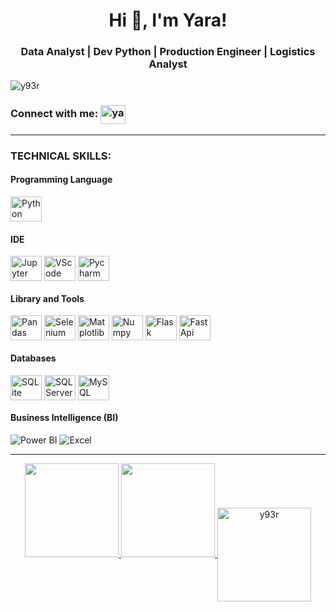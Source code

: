 <h1 align="center">Hi 👋, I'm Yara!</h1>
<h3 align="center"> Data Analyst | Dev Python | Production Engineer | Logistics Analyst</h3>

<p align="left"> <img src="https://komarev.com/ghpvc/?username=y93r&label=Profile%20views&color=0e75b6&style=flat" alt="y93r" /> </p>

<h3 align="left">Connect with me:
  <a href="https://linkedin.com/in/yara-de-oliveira-rufino" target="_blank" style="display: inline-block; vertical-align: middle;">
    <img align="center" src="https://raw.githubusercontent.com/rahuldkjain/github-profile-readme-generator/master/src/images/icons/Social/linked-in-alt.svg" alt="yara-de-oliveira-rufino" height="30" width="40" />
  </a>
  <span style="display: inline-block; vertical-align: middle;"></span>
</h3>
<hr>
<h3 align="left">TECHNICAL SKILLS:</h3>
<div style="display: inline_block">
    <h4>Programming Language</h4>
<img align="center" alt="Python" height="40" width="50" src="https://cdn.jsdelivr.net/gh/devicons/devicon/icons/python/python-original-wordmark.svg">

  <h4>IDE</h4>
<img align="center" alt="Jupyter" height="40" width="50" src="https://cdn.jsdelivr.net/gh/devicons/devicon/icons/jupyter/jupyter-original-wordmark.svg">
<img align="center" alt="VScode" height="40" width="50" src="https://cdn.jsdelivr.net/gh/devicons/devicon/icons/vscode/vscode-original-wordmark.svg" />
<img align="center" alt="Pycharm" height="40" width="50" src="https://cdn.jsdelivr.net/gh/devicons/devicon/icons/pycharm/pycharm-original-wordmark.svg" />

  <h4>Library and Tools</h4>
<img align="center" alt="Pandas" height="40" width="50" src="https://cdn.jsdelivr.net/gh/devicons/devicon/icons/pandas/pandas-original-wordmark.svg"/>
<img align="center" alt="Selenium" height="40" width="50" src="https://cdn.jsdelivr.net/gh/devicons/devicon/icons/selenium/selenium-original.svg" />
<img align="center" alt="Matplotlib" height="40" width="50" src="https://cdn.jsdelivr.net/gh/devicons/devicon@latest/icons/matplotlib/matplotlib-original-wordmark.svg" />
<img align="center" alt="Numpy" height="40" width="50" src="https://cdn.jsdelivr.net/gh/devicons/devicon/icons/numpy/numpy-original-wordmark.svg" />
<img align="center" alt="Flask" height="40" width="50" src="https://cdn.jsdelivr.net/gh/devicons/devicon/icons/flask/flask-original-wordmark.svg" />
<img align="center" alt="FastApi" height="40" width="50" src="https://cdn.jsdelivr.net/gh/devicons/devicon/icons/fastapi/fastapi-plain-wordmark.svg" />

  <h4>Databases</h4>
<img align="center" alt="SQLite" height="40" width="50" src="https://cdn.jsdelivr.net/gh/devicons/devicon@latest/icons/sqlite/sqlite-original-wordmark.svg" />
<img align="center" alt="SQLServer" height="40" width="50" src="https://cdn.jsdelivr.net/gh/devicons/devicon/icons/microsoftsqlserver/microsoftsqlserver-plain-wordmark.svg" />
<img align="center" alt="MySQL" height="40" width="50" src="https://cdn.jsdelivr.net/gh/devicons/devicon@latest/icons/mysql/mysql-original-wordmark.svg" />

  <h4>Business Intelligence (BI)</h4>
<img alt="Power BI" src="https://img.shields.io/badge/PowerBI-F2C811?style=for-the-badge&logo=Power%20BI&logoColor=white"/>
<img alt="Excel" src="https://img.shields.io/badge/Microsoft_Excel-217346?style=for-the-badge&logo=microsoft-excel&logoColor=white"/>
    
</div>

<hr>
<div align="center">
  <a href="https://github.com/y93r">
  <img height="150em" src="https://github-readme-stats.vercel.app/api?username=y93r&show_icons=true&theme=codeSTACKr&include_all_commits=true&count_private=true"/>   
  <img height="150em" src="https://github-readme-stats.vercel.app/api/top-langs/?username=y93r&layout=compact&langs_count=7&theme=codeSTACKr"/>
  <img align="center" height="150em" src="https://github-readme-streak-stats.herokuapp.com/?user=y93r&" alt="y93r" />
</div>





